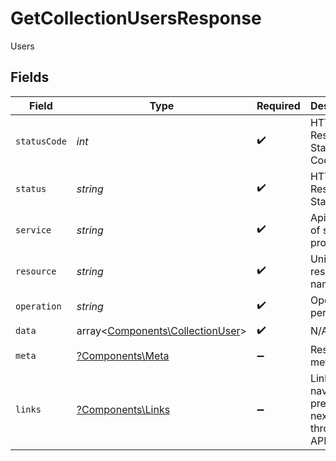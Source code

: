 # GetCollectionUsersResponse

Users


## Fields

| Field                                                                         | Type                                                                          | Required                                                                      | Description                                                                   | Example                                                                       |
| ----------------------------------------------------------------------------- | ----------------------------------------------------------------------------- | ----------------------------------------------------------------------------- | ----------------------------------------------------------------------------- | ----------------------------------------------------------------------------- |
| `statusCode`                                                                  | *int*                                                                         | :heavy_check_mark:                                                            | HTTP Response Status Code                                                     | 200                                                                           |
| `status`                                                                      | *string*                                                                      | :heavy_check_mark:                                                            | HTTP Response Status                                                          | OK                                                                            |
| `service`                                                                     | *string*                                                                      | :heavy_check_mark:                                                            | Apideck ID of service provider                                                | jira                                                                          |
| `resource`                                                                    | *string*                                                                      | :heavy_check_mark:                                                            | Unified API resource name                                                     | Tickets                                                                       |
| `operation`                                                                   | *string*                                                                      | :heavy_check_mark:                                                            | Operation performed                                                           | all                                                                           |
| `data`                                                                        | array<[Components\CollectionUser](../../Models/Components/CollectionUser.md)> | :heavy_check_mark:                                                            | N/A                                                                           |                                                                               |
| `meta`                                                                        | [?Components\Meta](../../Models/Components/Meta.md)                           | :heavy_minus_sign:                                                            | Response metadata                                                             |                                                                               |
| `links`                                                                       | [?Components\Links](../../Models/Components/Links.md)                         | :heavy_minus_sign:                                                            | Links to navigate to previous or next pages through the API                   |                                                                               |